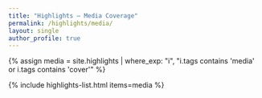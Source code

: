 ```yaml
---
title: "Highlights — Media Coverage"
permalink: /highlights/media/
layout: single
author_profile: true
---
```


{% assign media = site.highlights | where_exp: "i", "i.tags contains 'media' or i.tags contains 'cover'" %}

{% include highlights-list.html items=media %}

